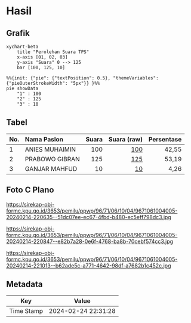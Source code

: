 # Hasil

## Grafik

```mermaid
xychart-beta
    title "Perolehan Suara TPS"
    x-axis [01, 02, 03]
    y-axis "Suara" 0 --> 125
    bar [100, 125, 10]
```

```mermaid
%%{init: {"pie": {"textPosition": 0.5}, "themeVariables": {"pieOuterStrokeWidth": "5px"}} }%%
pie showData
    "1" : 100
    "2" : 125
    "3" : 10
```

## Tabel

| No. | Nama Paslon    | Suara | Suara (raw) | Persentase |
|:--- |:-------------- | -----:| -----------:| ----------:|
| 1   | ANIES MUHAIMIN | 100   | [100][p-1]  | 42,55      |
| 2   | PRABOWO GIBRAN | 125   | [125][p-2]  | 53,19      |
| 3   | GANJAR MAHFUD  | 10    | [10][p-3]   | 4,26       |


[p-1]: https://github.com/gigit-pemilu/pemilu-2024-96-papua-barat-daya/blob/main/pilpres/hitung-suara/sub/96-papua-barat-daya/sub/71-kota-sorong/sub/06-sorong-manoi/sub/1004-remu-selatan/sub/005-tps/sub/paslon-1.txt
[p-2]: https://github.com/gigit-pemilu/pemilu-2024-96-papua-barat-daya/blob/main/pilpres/hitung-suara/sub/96-papua-barat-daya/sub/71-kota-sorong/sub/06-sorong-manoi/sub/1004-remu-selatan/sub/005-tps/sub/paslon-2.txt
[p-3]: https://github.com/gigit-pemilu/pemilu-2024-96-papua-barat-daya/blob/main/pilpres/hitung-suara/sub/96-papua-barat-daya/sub/71-kota-sorong/sub/06-sorong-manoi/sub/1004-remu-selatan/sub/005-tps/sub/paslon-3.txt

## Foto C Plano

https://sirekap-obj-formc.kpu.go.id/3653/pemilu/ppwp/96/71/06/10/04/9671061004005-20240214-220635--51dc07ee-ec67-4fbd-b480-ec5eff798dc3.jpg

https://sirekap-obj-formc.kpu.go.id/3653/pemilu/ppwp/96/71/06/10/04/9671061004005-20240214-220847--e82b7a28-0e6f-4768-ba8b-70cebf574cc3.jpg

https://sirekap-obj-formc.kpu.go.id/3653/pemilu/ppwp/96/71/06/10/04/9671061004005-20240214-221013--b62ade5c-a771-4642-98df-a7682b1c452c.jpg


## Metadata

| Key        | Value               |
| ---------- | ------------------- |
| Time Stamp | 2024-02-24 22:31:28 |



